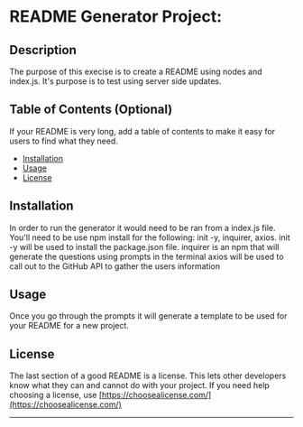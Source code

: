 
# README Generator Project:

## Description 

The purpose of this execise is to create a README using nodes and index.js.  It's purpose is to test using server side updates.  





## Table of Contents (Optional)

If your README is very long, add a table of contents to make it easy for users to find what they need.

* [Installation](#installation)
* [Usage](#usage)
* [License](#license)


## Installation

In order to run the generator it would need to be ran from a index.js file.  You'll need to be use npm install for the following:  init -y, inquirer, axios.
init -y will be used to install the package.json file.
inquirer is an npm that will generate the questions using prompts in the terminal
axios will be used to call out to the GitHub API to gather the users information


## Usage 

Once you go through the prompts it will generate a template to be used for your README for a new project.



## License

The last section of a good README is a license. This lets other developers know what they can and cannot do with your project. If you need help choosing a license, use [https://choosealicense.com/](https://choosealicense.com/)


---